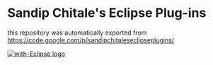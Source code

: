 
# Sandip Chitale's Eclipse Plug-ins

this repository was automatically exported from <https://code.google.com/p/sandipchitaleseclipseplugins/>

<a href="http://with-eclipse.github.io/" target="_blank">
<img alt="with-Eclipse logo" src="http://with-eclipse.github.io/with-eclipse-0.jpg" /></a>
